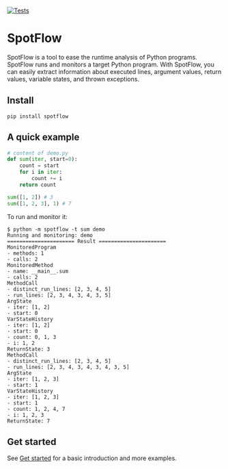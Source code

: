 [![Tests](https://github.com/andrehora/happyflow/actions/workflows/main.yml/badge.svg)](https://github.com/andrehora/happyflow/actions/workflows/main.yml)

# SpotFlow
SpotFlow is a tool to ease the runtime analysis of Python programs.
SpotFlow runs and monitors a target Python program.
With SpotFlow, you can easily extract information about executed lines, argument values, return values, variable states, and thrown exceptions.

## Install
```
pip install spotflow
```

## A quick example

```python
# content of demo.py
def sum(iter, start=0):
    count = start
    for i in iter:
        count += i
    return count

sum([1, 2]) # 3
sum([1, 2, 3], 1) # 7
```
To run and monitor it:
```shell
$ python -m spotflow -t sum demo
Running and monitoring: demo
====================== Result ======================
MonitoredProgram
- methods: 1
- calls: 2
MonitoredMethod
- name: __main__.sum
- calls: 2
MethodCall
- distinct_run_lines: [2, 3, 4, 5]
- run_lines: [2, 3, 4, 3, 4, 3, 5]
ArgState
- iter: [1, 2]
- start: 0
VarStateHistory
- iter: [1, 2]
- start: 0
- count: 0, 1, 3
- i: 1, 2
ReturnState: 3
MethodCall
- distinct_run_lines: [2, 3, 4, 5]
- run_lines: [2, 3, 4, 3, 4, 3, 4, 3, 5]
ArgState
- iter: [1, 2, 3]
- start: 1
VarStateHistory
- iter: [1, 2, 3]
- start: 1
- count: 1, 2, 4, 7
- i: 1, 2, 3
ReturnState: 7
```

## Get started

See [Get started](get-started.md) for a basic introduction and more examples.